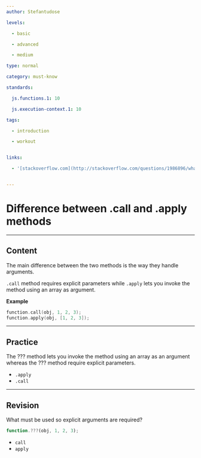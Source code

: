 ```yaml
---
author: Stefantudose

levels:

  - basic

  - advanced

  - medium

type: normal

category: must-know

standards:

  js.functions.1: 10

  js.execution-context.1: 10

tags:

  - introduction

  - workout


links:

  - '[stackoverflow.com](http://stackoverflow.com/questions/1986896/what-is-the-difference-between-call-and-apply){website}'


---
```


# Difference between **.call** and **.apply** methods

---
## Content

The main difference between the two methods is the way they handle arguments.

`.call` method requires explicit parameters while `.apply` lets you invoke the method using an array as argument.

**Example**

```c++
function.call(obj, 1, 2, 3);
function.apply(obj, [1, 2, 3]);
```

---
## Practice

The ??? method lets you invoke the method using an array as an argument whereas the ??? method require explicit parameters.


* `.apply`
* `.call`

---
## Revision

What must be used so explicit arguments are required?
```javascript
function.???(obj, 1, 2, 3);
```


* `call`
* `apply`

